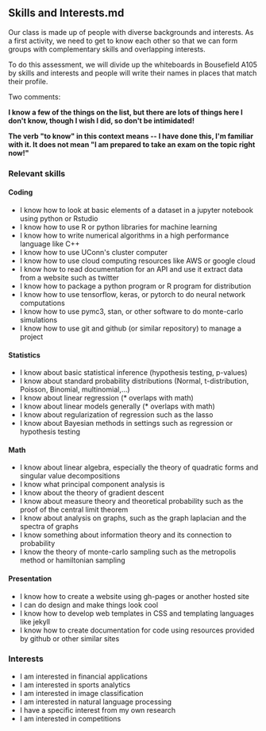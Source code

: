 ## Skills and Interests.md

Our class is made up of people with diverse backgrounds and interests.  As a first activity,
we need to get to know each other so that we can form groups with complementary skills and
overlapping interests.

To do this assessment, we will divide up the whiteboards in Bousefield A105 by skills
and interests and people will write their names in places that match their profile.

Two comments:

**I know a few of the things on the list, but there are lots of things here  I don't know,
though I wish I did, so don't be intimidated!**

**The verb "to know" in this context means -- I have done this, I'm familiar with it. It does  not
mean "I am prepared
to take an exam on the topic right now!"**

### Relevant skills

#### Coding

- I know how to look at basic elements of a dataset in a jupyter notebook using python or Rstudio
- I know how to use R or python libraries for machine learning 
- I know how to write numerical algorithms in a high performance language like C++
- I know how to use UConn's cluster computer
- I know how to use cloud computing resources like AWS or google cloud
- I know how to read documentation for an API and use it extract data from a website such as twitter
- I know how to package a python program or R program for distribution
- I know how to use tensorflow, keras, or pytorch to do neural network computations
- I know how to use pymc3, stan, or other software to do monte-carlo simulations
- I know how to use git and github (or similar repository) to manage a project

#### Statistics 

- I know about basic statistical inference (hypothesis testing, p-values)
- I know about standard probability distributions (Normal, t-distribution, Poisson, Binomial, multinomial,...)
- I know about linear regression (* overlaps with math)
- I know about linear models generally (* overlaps with math)
- I know about regularization of regression such as the lasso 
- I know about Bayesian methods in settings such as regression or hypothesis testing

#### Math

- I know about linear algebra, especially the theory of quadratic forms and singular value decompositions
- I know what principal component analysis is
- I know about the theory of gradient descent
- I know about measure theory and theoretical probability such as the proof of the central limit theorem
- I know about analysis on graphs, such as the graph laplacian and the spectra of graphs
- I know something about information theory and its connection to probability
- I know the theory of monte-carlo sampling such as the metropolis method or hamiltonian sampling

#### Presentation

- I know how to create a website using gh-pages or another hosted site
- I can do design and make things look cool
- I know how to develop web templates in CSS and templating languages like jekyll
- I know how to create documentation for code using resources provided by github or other similar sites

### Interests

- I am interested in financial applications
- I am interested in sports analytics
- I am interested in image classification
- I am interested in natural language processing
- I have a specific interest from my own research
- I am interested in competitions
